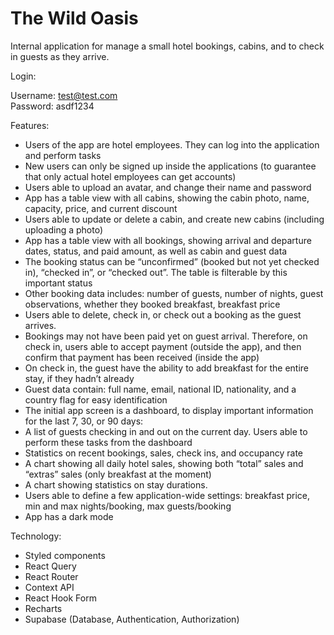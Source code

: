 # The Wild Oasis

Internal application for manage a small hotel bookings, cabins, and to check in guests as they arrive.

Login:

Username: test@test.com  
Password: asdf1234

Features:

- Users of the app are hotel employees. They can log into the application and perform tasks
- New users can only be signed up inside the applications (to guarantee that only actual hotel employees can get accounts)
- Users able to upload an avatar, and change their name and password
- App has a table view with all cabins, showing the cabin photo, name, capacity, price, and current discount
- Users able to update or delete a cabin, and create new cabins (including uploading a photo)
- App has a table view with all bookings, showing arrival and departure dates, status, and paid amount, as well as cabin and guest data
- The booking status can be “unconfirmed” (booked but not yet checked in), “checked in”, or “checked out”. The table is filterable by this important status
- Other booking data includes: number of guests, number of nights, guest observations, whether they booked breakfast, breakfast price
- Users able to delete, check in, or check out a booking as the guest arrives.
- Bookings may not have been paid yet on guest arrival. Therefore, on check in, users able to accept payment (outside the app), and then confirm that payment has been received (inside the app)
- On check in, the guest have the ability to add breakfast for the entire stay, if they hadn’t already
- Guest data contain: full name, email, national ID, nationality, and a country flag for easy identification
- The initial app screen is a dashboard, to display important information for the last 7, 30, or 90 days:
- A list of guests checking in and out on the current day. Users able to perform these tasks from the dashboard
- Statistics on recent bookings, sales, check ins, and occupancy rate
- A chart showing all daily hotel sales, showing both “total” sales and “extras” sales (only breakfast at the moment)
- A chart showing statistics on stay durations.
- Users able to define a few application-wide settings: breakfast price, min and max nights/booking, max guests/booking
- App has a dark mode

Technology:

- Styled components
- React Query
- React Router
- Context API
- React Hook Form
- Recharts
- Supabase (Database, Authentication, Authorization)
